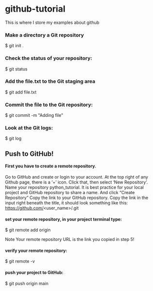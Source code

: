 # github-tutorial
This is where I store my examples about github
 
### Make a directory a Git repository

$ git init .

### Check the status of your repository:

$ git status

### Add the file.txt to the Git staging area

$ git add file.txt

### Commit the file to the Git repository:

$ git commit -m "Adding file"

### Look at the Git logs:

$ git log

## Push to GitHub!

#### First you have to create a remote repository. 
Go to GitHub and create or login to your account.
At the top right of any Github page, there is a ‘+’ icon. Click that, then select ‘New Repository’.
Name your repository python_tutorial. It is best practice for your local project and GitHub repository to share a name.
And click “Create Repository”
Copy the link to your GitHub repository.
Copy the link in the input right beneath the title, it should look something like this:
https://github.com/<user_name>/<repo>.git

#### set your remote repository, in your project terminal type:
$ git remote add origin <remote repository URL>

Note
Your remote repository URL is the link you copied in step 5!

#### verify your remote repository:
$ git remote -v

#### push your project to GitHub:

$ git push origin main

